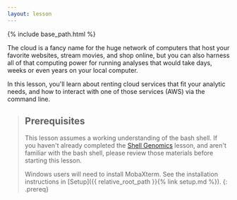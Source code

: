 ```yaml
---
layout: lesson
---
```

{% include base_path.html %}

The cloud is a fancy name for the huge network of computers that host your favorite websites,
stream movies, and shop online, but you can also harness all of that computing power for
running analyses that would take days, weeks or even years on your local computer.

In this lesson, you'll learn about renting cloud services that fit your analytic needs,
and how to interact with one of those services (AWS) via the command line. 


> ## Prerequisites
>
> This lesson assumes a working understanding of the bash shell. If you haven't already completed the [Shell Genomics](https://www.datacarpentry.org/shell-genomics/) lesson, and aren't familiar with the bash shell, please review those materials
> before starting this lesson.
> 
> Windows users will need to install MobaXterm. See the installation instructions in [Setup]({{ relative_root_path }}{% link setup.md %}).
{: .prereq}

